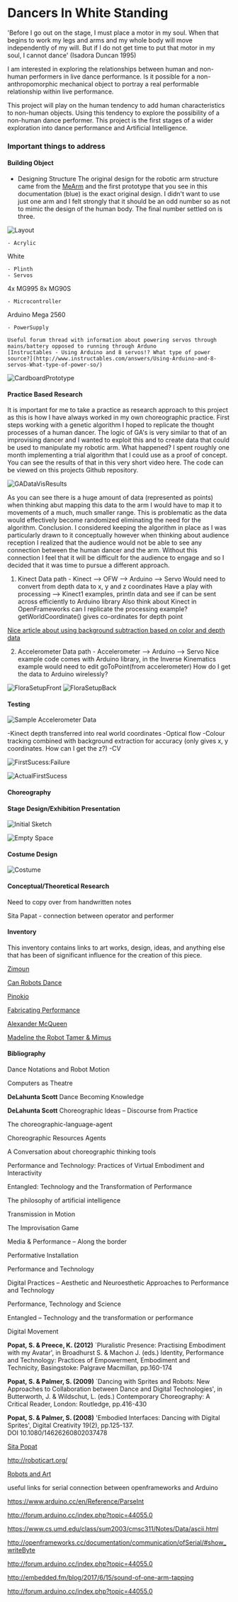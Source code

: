 # Dancers In White Standing

'Before I go out on the stage, I must place a motor in my soul. When that begins to work my legs and arms and my whole body will move independently of my will. But if I do not get time to put that motor in my soul, I cannot dance' (Isadora Duncan 1995)

I am interested in exploring the relationships between human and non-human performers in live dance performance. Is it possible for a non-anthropomorphic mechanical object to portray a real performable relationship within live performance.

This project will play on the human tendency to add human characteristics to non-human objects. Using this tendency to explore the possibility of a non-human dance performer. This project is the first stages of a wider exploration into dance performance and Artificial Intelligence.

### Important things to address


#### Building Object

  - Designing Structure
The original design for the robotic arm structure came from the [MeArm](https://mime.co.uk/products/mearm/) and the first prototype that you see in this documentation (blue) is the exact original design. I didn't want to use just one arm and I felt strongly that it should be an odd number so as not to mimic the design of the human body. The final number settled on is three.

![Layout](img/Layout.jpg)

    - Acrylic

White

    - Plinth
    - Servos

4x MG995
8x MG90S

    - Microcontroller

Arduino Mega 2560

    - PowerSupply

    Useful forum thread with information about powering servos through mains/battery opposed to running through Arduno
    [Instructables - Using Arduino and 8 servos!? What type of power source?](http://www.instructables.com/answers/Using-Arduino-and-8-servos-What-type-of-power-so/)




![CardboardPrototype](gifs/CardboardPrototype.gif)

#### Practice Based Research

It is important for me to take a practice as research approach to this project as this is how I have always worked in my own choreographic practice.
First steps working with a genetic algorithm I hoped to replicate the thought processes of a human dancer. The logic of GA's is very similar to that of an improvising dancer and I wanted to exploit this and to create data that could be used to manipulate my robotic arm.
What happened? I spent roughly one month implementing a trial algorithm that I could use as a proof of concept. You can see the results of that in this very short video here. The code can be viewed on this projects Github repository.

![GADataVisResults](gifs/GADataVisResults.gif)

As you can see there is a huge amount of data (represented as points) when thinking abut mapping this data to the arm I would have to map it to movements of a much, much smaller range. This is problematic as the data would effectively become randomized eliminating the need for the algorithm.
Conclusion. I considered keeping the algorithm in place as I was particularly drawn to it conceptually however when thinking about audience reception I realized that the audience would not be able to see any connection between the human dancer and the arm. Without this connection I feel that it will be difficult for the audience to engage and so I decided that it was time to pursue a different approach.


1. Kinect
Data path - Kinect --> OFW --> Arduino --> Servo
Would need to convert from depth data to x, y and z coordinates
Have a play with processing --> Kinect1 examples, println data and see if can be sent across efficiently to Arduino library
Also think about Kinect in OpenFrameworks can I replicate the processing example? getWorldCoordinate() gives co-ordinates for depth point

[Nice article about using background subtraction based on color and depth data](https://www.ncbi.nlm.nih.gov/pmc/articles/PMC3758628/)


2. Accelerometer
Data path - Accelerometer --> Arduino --> Servo
Nice example code comes with Arduino library, in the Inverse Kinematics example would need to edit goToPoint(from accelerometer)
How do I get the data to Arduino wirelessly?

![FloraSetupFront](img/FloraFrontSetup.jpg) ![FloraSetupBack](img/FloraBackSetup.jpg)

#### Testing

![Sample Accelerometer Data](img/DataFromAccelorometer.jpg)

-Kinect depth transferred into real world coordinates
-Optical flow
-Colour tracking combined with background extraction for accuracy (only gives x, y coordinates. How can I get the z?)
-CV

![FirstSucess:Failure](gifs/FirstSucessFailure.gif)

![ActualFirstSucess](gifs/ActualFirstSucess.gif)


#### Choreography


#### Stage Design/Exhibition Presentation

![Initial Sketch](img/StageDesign.jpg)

![Empty Space](img/SpaceEmpty.jpg)


#### Costume Design

![Costume](img/CostumeIdea.jpg)

#### Conceptual/Theoretical Research

Need to copy over from handwritten notes

Sita Papat - connection between operator and performer

#### Inventory

This inventory contains links to art works, design, ideas, and anything else that has been of significant influence for the creation of this piece.

[Zimoun](https://vimeo.com/7235817)

[Can Robots Dance](https://creators.vice.com/en_uk/article/d74zey/can-robots-dance)

[Pinokio](http://www.ben-dror.com/pinokio)

[Fabricating Performance](http://robohub.org/the-relationship-between-dance-and-robotic-fabrication-with-video/)

[Alexander McQueen](https://www.youtube.com/watch?v=VnA3XR5apQg)

[Madeline the Robot Tamer & Mimus](https://vimeo.com/191963552)


#### Bibliography

Dance Notations and Robot Motion

Computers as Theatre

**DeLahunta Scott** Dance Becoming Knowledge

**DeLahunta Scott** Choreographic Ideas – Discourse from Practice

The choreographic-language-agent

Choreographic Resources Agents

A Conversation about choreographic thinking tools

Performance and Technology: Practices of Virtual Embodiment and Interactivity

Entangled: Technology and the Transformation of Performance

The philosophy of artificial intelligence

Transmission in Motion

The Improvisation Game

Media & Performance – Along the border

Performative Installation

Performance and Technology

Digital Practices – Aesthetic and Neuroesthetic Approaches to Performance and Technology

Performance, Technology and Science

Entangled – Technology and the transformation or performance

Digital Movement

**Popat, S. & Preece, K. (2012)** `Pluralistic Presence: Practising Embodiment with my Avatar', in Broadhurst S. & Machon J. (eds.) Identity, Performance and Technology: Practices of Empowerment, Embodiment and Technicity, Basingstoke: Palgrave Macmillan, pp.160-174

**Popat, S. & Palmer, S. (2009)** `Dancing with Sprites and Robots: New Approaches to Collaboration between Dance and Digital Technologies', in Butterworth, J. & Wildschut, L. (eds.) Contemporary Choreography: A Critical Reader, London: Routledge, pp.416-430

**Popat, S. & Palmer, S. (2008)** 'Embodied Interfaces: Dancing with Digital Sprites', Digital Creativity 19(2), pp.125-137. DOI 10.1080/14626260802037478


[Sita Popat](https://www.youtube.com/watch?v=xDh4CMZVzvg)

http://roboticart.org/

[Robots and Art](http://roboticart.org/)

useful links for serial connection between openframeworks and Arduino

https://www.arduino.cc/en/Reference/ParseInt

http://forum.arduino.cc/index.php?topic=44055.0

https://www.cs.umd.edu/class/sum2003/cmsc311/Notes/Data/ascii.html

http://openframeworks.cc/documentation/communication/ofSerial/#show_writeByte

http://forum.arduino.cc/index.php?topic=44055.0

http://embedded.fm/blog/2017/6/15/sound-of-one-arm-tapping

http://forum.arduino.cc/index.php?topic=44055.0
